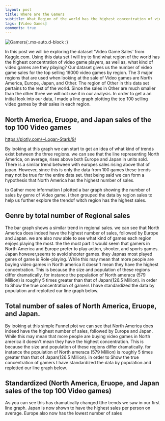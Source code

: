 ```yaml
---
layout: post
title: Where are the Gamers
subtitle: What Region of the world has the highest concentration of video game players and what are they playing?
tags: [Video Games]
comments: true
---
```


![Gamers](https://images.unsplash.com/photo-1542751371-adc38448a05e?ixlib=rb-1.2.1&ixid=eyJhcHBfaWQiOjEyMDd9&auto=format&fit=crop&w=500&q=60){:.mx-auto.d-block :}

  In this post we will be exploring the dataset 'Video Game Sales' from Kaggle.com. Using this data set I will try to find what region of the world has the highest concentration of video game players, as well as, what kind of video games are they playing? Our dataset gives us the number of video game sales for the top selling 16000 video games by region. The 3 major regions that are used when looking at the sale of Video games are North America, Europe, Japan, and Other. The region of Other in this data set pertains to the rest of the world. Since the sales in Other are much smaller than the other three we will not use it in our analysis. In order to get a an initial look into our data, I made a line graph plotting the top 100 selling video games by their sales in each region.

## North America, Eruope, and Japan sales of the top 100 Video games

https://plotly.com/~Logan-Stark/9/

By looking at this graph we can start to get an idea of what kind of trends exist between the three regions. we can see that the line representing North America, on average, rises above both Europe and Japan in units sold. There is a similar trend between with europes sales rising above that of japan. However, since this is only the data from 100 games these trends may not be true for the entire data set. that being said we can form a hypothesis that North America has the highest number of sales.

to Gather more information I plotted a bar graph showing the number of sales by genre of Video game. i then grouped the data by region sales to help us further explore the trendof witch region has the highest sales.

## Genre by total number of Regional sales

The bar graph shows a similar trend in regional sales. we can see that North America does indeed have the highest number of sales, followed by Europe and Japan. we are also now able to see what kind of games each region enjoys playing the most. the the most part it would seem that gamers in North America and Europe prefer to play action, shooter, and sports games. Japan however,seems to avoid shooter games. they Japnas most played genre of game is Role-playing.  While this may mean that more people are buying video games in North america it doesn't mean they have the highest concentration. This is because the size and population of these regions differ dramatically. for instance the population of North ameraca (579 Million) is roughly 5 times greater than that of Japan(126.5 Million). in order to Show the true concentration of gamers I have standardized the data by population and replotted our line graph below.

## Total number of sales of North America, Eruope, and Japan.

By looking at this simple Funnel plot we can see that North America does indeed have the highest number of sales, followed by Europe and Japan. While this may mean that more people are buying video games in North america it doesn't mean they have the highest concentration. This is because the size and population of these regions differ dramatically. for instance the population of North ameraca (579 Million) is roughly 5 times greater than that of Japan(126.5 Million). in order to Show the true concentration of gamers I have standardized the data by population and replotted our line graph below.

## Standardized (North America, Eruope, and Japan sales of the top 100 Video games)

As you can see this has dramatically changed tthe trends we saw in our first line graph. Japan is now shown to have the highest sales per person on average. Europe also now has the lowest number of sales
